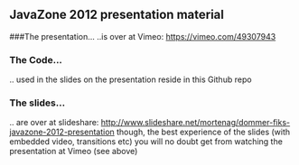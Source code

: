 ## JavaZone 2012 presentation material

###The presentation...
..is over at Vimeo: https://vimeo.com/49307943

### The Code...
.. used in the slides on the presentation reside in this Github repo

### The slides...
.. are over at slideshare: http://www.slideshare.net/mortenag/dommer-fiks-javazone-2012-presentation
though, the best experience of the slides (with embedded video, transitions etc) you will no doubt get from watching the presentation at Vimeo (see above)